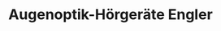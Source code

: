 ---
title: "Augenoptik-Hörgeräte Engler"
url: /glauchau/augenoptik-hoergeraete-engler/
shop: Hörgeräte
---